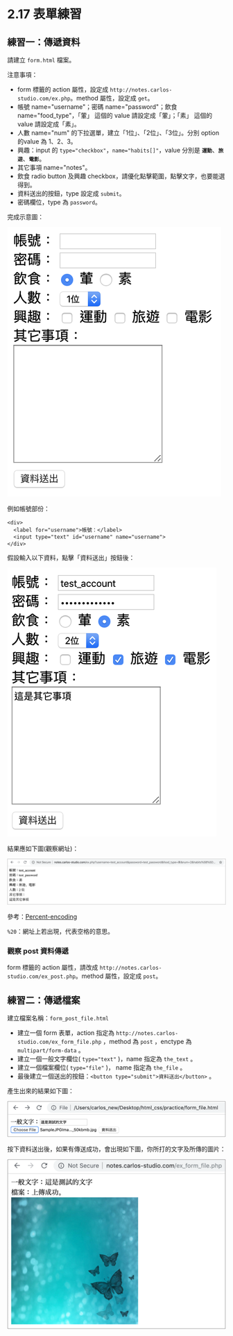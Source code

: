 # 2.17 表單練習

## 練習一：傳遞資料

請建立 `form.html` 檔案。

注意事項：

* form 標籤的 action 屬性，設定成 `http://notes.carlos-studio.com/ex.php`。method 屬性，設定成 `get`。
* 帳號 name="username"；密碼 name="password"；飲食 name="food\_type"，「葷」 這個的 value 請設定成「葷」；「素」 這個的 value 請設定成「素」。
* 人數 name="num" 的下拉選單，建立「1位」、「2位」、「3位」。分別 option 的value 為 1、2、3。
* 興趣：input 的 `type="checkbox"`，`name="habits[]"`，value 分別是 **`運動`**、**`旅遊`**、**`電影`**。
* 其它事項 name="notes"。
* 飲食 radio button 及興趣 checkbox，請優化點擊範圍，點擊文字，也要能選得到。
* 資料送出的按鈕，type 設定成 `submit`。
* 密碼欄位，type 為 `password`。

完成示意圖：

![&#x57FA;&#x672C; form &#x8868;&#x55AE;](../.gitbook/assets/habits_form.png)

例如帳號部份：

```markup
<div>
  <label for="username">帳號：</label>
  <input type="text" id="username" name="username">
</div>
```



假設輸入以下資料，點擊「資料送出」按鈕後：

![&#x5047;&#x8A2D;&#x8F38;&#x5165;&#x8868;&#x55AE;&#x8CC7;&#x6599;](../.gitbook/assets/send.png)

結果應如下圖\(觀察網址\)：

![](../.gitbook/assets/send_result.png)

參考：[Percent-encoding](https://en.wikipedia.org/wiki/Percent-encoding)

`%20`：網址上若出現，代表空格的意思。

### 

### 觀察 post 資料傳遞

form 標籤的 action 屬性，請改成 `http://notes.carlos-studio.com/ex_post.php`。method 屬性，設定成 `post`。





## 練習二：傳遞檔案

建立檔案名稱：`form_post_file.html`

* 建立一個 form 表單，action 指定為 `http://notes.carlos-studio.com/ex_form_file.php` ，method 為 `post` ，enctype 為 `multipart/form-data` 。
* 建立一個一般文字欄位\( `type="text"` \)，name 指定為 `the_text` 。
* 建立一個檔案欄位\( `type="file"` \)， name 指定為 `the_file` 。
* 最後建立一個送出的按鈕：`<button type="submit">資料送出</button>` 。

產生出來的結果如下圖：

![](../.gitbook/assets/post_before.png)

按下資料送出後，如果有傳送成功，會出現如下圖，你所打的文字及所傳的圖片：

![](../.gitbook/assets/post_after.png)



